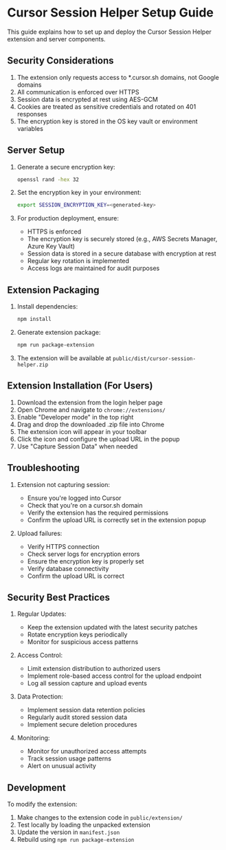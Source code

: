 # Cursor Session Helper Setup Guide

This guide explains how to set up and deploy the Cursor Session Helper extension and server components.

## Security Considerations

1. The extension only requests access to *.cursor.sh domains, not Google domains
2. All communication is enforced over HTTPS
3. Session data is encrypted at rest using AES-GCM
4. Cookies are treated as sensitive credentials and rotated on 401 responses
5. The encryption key is stored in the OS key vault or environment variables

## Server Setup

1. Generate a secure encryption key:
   ```bash
   openssl rand -hex 32
   ```

2. Set the encryption key in your environment:
   ```bash
   export SESSION_ENCRYPTION_KEY=<generated-key>
   ```

3. For production deployment, ensure:
   - HTTPS is enforced
   - The encryption key is securely stored (e.g., AWS Secrets Manager, Azure Key Vault)
   - Session data is stored in a secure database with encryption at rest
   - Regular key rotation is implemented
   - Access logs are maintained for audit purposes

## Extension Packaging

1. Install dependencies:
   ```bash
   npm install
   ```

2. Generate extension package:
   ```bash
   npm run package-extension
   ```

3. The extension will be available at `public/dist/cursor-session-helper.zip`

## Extension Installation (For Users)

1. Download the extension from the login helper page
2. Open Chrome and navigate to `chrome://extensions/`
3. Enable "Developer mode" in the top right
4. Drag and drop the downloaded .zip file into Chrome
5. The extension icon will appear in your toolbar
6. Click the icon and configure the upload URL in the popup
7. Use "Capture Session Data" when needed

## Troubleshooting

1. Extension not capturing session:
   - Ensure you're logged into Cursor
   - Check that you're on a cursor.sh domain
   - Verify the extension has the required permissions
   - Confirm the upload URL is correctly set in the extension popup

2. Upload failures:
   - Verify HTTPS connection
   - Check server logs for encryption errors
   - Ensure the encryption key is properly set
   - Verify database connectivity
   - Confirm the upload URL is correct

## Security Best Practices

1. Regular Updates:
   - Keep the extension updated with the latest security patches
   - Rotate encryption keys periodically
   - Monitor for suspicious access patterns

2. Access Control:
   - Limit extension distribution to authorized users
   - Implement role-based access control for the upload endpoint
   - Log all session capture and upload events

3. Data Protection:
   - Implement session data retention policies
   - Regularly audit stored session data
   - Implement secure deletion procedures

4. Monitoring:
   - Monitor for unauthorized access attempts
   - Track session usage patterns
   - Alert on unusual activity

## Development

To modify the extension:

1. Make changes to the extension code in `public/extension/`
2. Test locally by loading the unpacked extension
3. Update the version in `manifest.json`
4. Rebuild using `npm run package-extension`
